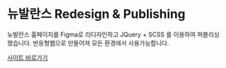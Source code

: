# 뉴발란스 Redesign & Publishing
뉴발란스 홈페이지를 Figma로 리디자인하고 JQuery + SCSS 를 이용하여 퍼블리싱 했습니다. 반응형웹으로 만들어져 모든 환경에서 사용가능합니다.

<a href='poot97.woobi.co.kr/newbalance'>사이트 바로가기</a>
